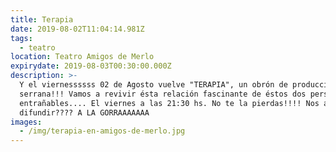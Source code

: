 ```yaml
---
title: Terapia
date: 2019-08-02T11:04:14.981Z
tags:
  - teatro
location: Teatro Amigos de Merlo
expirydate: 2019-08-03T00:30:00.000Z
description: >-
  Y el viernessssss 02 de Agosto vuelve "TERAPIA", un obrón de producción
  serrana!!! Vamos a revivir ésta relación fascinante de éstos dos personajes ya
  entrañables.... El viernes a las 21:30 hs. No te la pierdas!!!! Nos ayudas a
  difundir???? A LA GORRAAAAAAA
images:
  - /img/terapia-en-amigos-de-merlo.jpg
---
```


